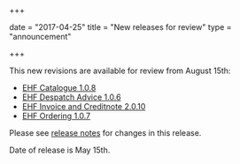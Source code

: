 +++

date = "2017-04-25"
title = "New releases for review"
type = "announcement"

+++

This new revisions are available for review from August 15th:

* [EHF Catalogue 1.0.8](/ehf/standard/ehf-catalogue-1.0.8/)
* [EHF Despatch Advice 1.0.6](/ehf/standard/ehf-despatch-advice-1.0.6/)
* [EHF Invoice and Creditnote 2.0.10](/ehf/standard/ehf-invoice-and-creditnote-2.0.10/)
* [EHF Ordering 1.0.7](/ehf/standard/ehf-ordering-1.0.7/)

Please see [release notes](https://test-vefa.difi.no/ehf/guide/release/2017-05-15/) for changes in this release.

Date of release is May 15th.
